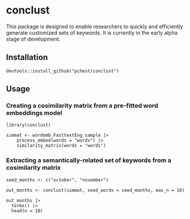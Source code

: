 # conclust
This package is designed to enable researchers to quickly and efficiently generate customized sets of keywords. It is currently in the early alpha stage of development.

## Installation

```
devtools::install_github("pchest/conclust")
```

## Usage

### Creating a cosimilarity matrix from a pre-fitted word embeddings model

```
library(conclust)

simmat <- wordemb_FasttextEng_sample |>
    process_embed(words = "words") |>
    similarity_matrix(words = "words")
```

### Extracting a semantically-related set of keywords from a cosimilarity matrix

```
seed_months <- c("october", "november")

out_months <- conclust(simmat, seed_words = seed_months, max_n = 10)

out_months |>
  terms() |>
  head(n = 10)
```
